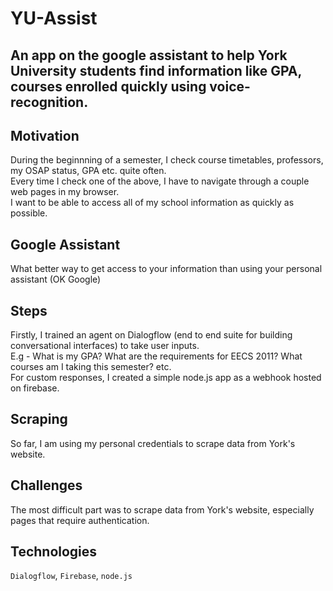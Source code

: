 # YU-Assist

## An app on the google assistant to help York University students find information like GPA, courses enrolled quickly using voice-recognition.

## Motivation
During the beginnning of a semester, I check course timetables, professors, my OSAP status, GPA etc. quite often.  
Every time I check one of the above, I have to navigate through a couple web pages in my browser.  
I want to be able to access all of my school information as quickly as possible.

## Google Assistant
What better way to get access to your information than using your personal assistant (OK Google)

## Steps
Firstly, I trained an agent on Dialogflow (end to end suite for building conversational interfaces) to take user inputs.  
E.g - What is my GPA? What are the requirements for EECS 2011? What courses am I taking this semester? etc.  
For custom responses, I created a simple node.js app as a webhook hosted on firebase.

## Scraping
So far, I am using my personal credentials to scrape data from York's website. 

## Challenges
The most difficult part was to scrape data from York's website, especially pages that require authentication.

## Technologies
```Dialogflow```, ```Firebase```, ```node.js```